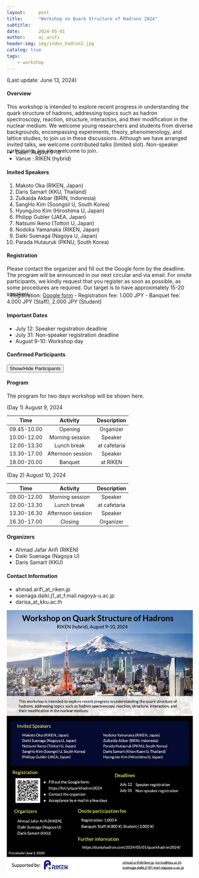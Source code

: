 ```yaml
---
layout:     post
title:      "Workshop on Quark Structure of Hadrons 2024"
subtitle:   
date:       2024-05-01
author:     aj.arifi
header-img: img/index_hadron2.jpg
catalog: true
tags:
    - workshop
---
```


(Last update: June 13, 2024)

#### Overview
This workshop is intended to explore recent progress in understanding the quark structure of
hadrons, addressing topics such as hadron spectroscopy, reaction, structure, interaction, and
their modification in the nuclear medium. We welcome young researchers and students from
diverse backgrounds, encompassing experiments, theory, phenomenology, and lattice studies,
to join us in these discussions. Although we have arranged invited talks, we welcome contributed talks (limited slot).
Non-speaker participants are also welcome to join.
<p style="margin-bottom: -0.7cm;"></p>

- Date : August 9-10
- Vanue : RIKEN (hybrid)

#### Invited Speakers
1. Makoto Oka (RIKEN, Japan)
2. Daris Samart (KKU, Thailand)
3. Zulkaida Akbar (BRIN, Indonesia)
4. SangHo Kim (Soongsil U, South Korea)
5. HyungJoo Kim (Hiroshima U, Japan)
6. Philipp Gubler (JAEA, Japan)
7. Natsumi Ikeno (Tottori U, Japan)
8. Nodoka Yamanaka (RIKEN, Japan)
9. Daiki Suenaga (Nagoya U, Japan)
10. Parada Hutauruk (PKNU, South Korea)

#### Registration
Please contact the organizer and fill out the Google form by the deadline.
The program will be announced in our next circular and via email.
For onsite participants, we kindly request that you register as soon as possible, as some procedures are required.
Our target is to have approximately 15-20 speakers.
<p style="margin-bottom: -0.7cm;"></p>
- Registration: <a href="https://bit.ly/quarkhadron2024">Google form</a>
- Registration fee: 1.000 JPY
- Banquet fee: 4.000 JPY (Staff), 2.000 JPY (Student)

#### Important Dates
- July 12: Speaker registration deadline
- July 31: Non-speaker registration deadline
- August 9-10: Workshop day

#### Confirmed Participants

<button onclick="toggleParticipants()">Show/Hide Participants</button>

<div id="participants" class="participants" style="display:none;">
    <h5>Onsite</h5>
    <ul>
        <li>Makoto Oka (RIKEN, Japan)</li>
        <li>Ahmad Jafar Arifi (RIKEN, Japan)</li>
        <li>Chindanai Bubpatate (KKU, Thailand)</li>
        <li>Daiki Suenaga (Nagoya U, Japan)</li>
        <li>Daris Samart (KKU, Thailand)</li>
        <li>HyungJoo Kim (Hiroshima U, Japan)</li>
        <li>Muhammad Ridwan (Indonesia U, Indonesia)</li>
        <li>Nantana Monkata (KKU, Thailand)</li>
        <li>Natsumi Ikeno (Tottori U, Japan)</li>
        <li>Nodoka Yamanaka (RIKEN, Japan)</li>
        <li>Nongnaphat Ponkhuha (KKU, Thailand)</li>
        <li>Philipp Gubler (JAEA, Japan)</li>
        <li>Zulkaida Akbar (BRIN, Indonesia)</li>
    </ul>

    <h5>Online</h5>
    <ul>
        <li>SangHo Kim (Soongsil U, South Korea)</li>
        <li>Parada Hutauruk (PKNU, South Korea)</li>
    </ul>
</div>

<script>
    function toggleParticipants() {
        const participantsDiv = document.getElementById('participants');
        if (participantsDiv.style.display === 'none') {
            participantsDiv.style.display = 'block';
        } else {
            participantsDiv.style.display = 'none';
        }
    }
</script>

#### Program
The program for two days workshop will be shown here. 

(Day 1) August 9, 2024

| Time         | Activity   | Description   |
| :---:        | :---:      | :---:         |
| 09.45-10.00  | Opening  |   Organizer     |
| 10.00-12.00  | Morning session |  Speaker  |
| 12.00-13.30  | Lunch break  |  at cafetaria    |
| 13.30-17.00  | Afternoon session| Speaker |
| 18.00-20.00  | Banquet    |   at RIKEN     |

(Day 2) August 10, 2024

| Time         | Activity    | Description        |
| :---:        | :---:       | :---:              |
| 09.00-12.00  | Morning session  |  Speaker  |
| 12.00-13.30  | Lunch break  |  at cafetaria      |
| 13.30-16.30  | Afternoon session | Speaker  |
| 16.30-17.00  | Closing   |    Organizer    |

#### Organizers
- Ahmad Jafar Arifi (RIKEN)
- Daiki Suenaga (Nagoya U)
- Daris Samart (KKU)

#### Contact Information
- ahmad.arifi_at_riken.jp
- suenaga.daiki.j1_at_f.mail.nagoya-u.ac.jp
- darisa_at_kku.ac.th


![](/img/poster1.jpeg)
